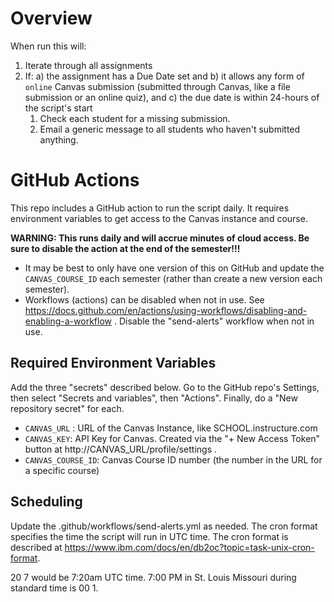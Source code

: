 
# Overview

When run this will:

1. Iterate through all assignments
2. If: a) the assignment has a Due Date set and b) it allows any form of `online` Canvas submission (submitted through Canvas, like a file submission or an online quiz), and c) the due date is within 24-hours of the script's start
   1. Check each student for a missing submission.
   2. Email a generic message to all students who haven't submitted anything.

# GitHub Actions

This repo includes a GitHub action to run the script daily.  It requires environment variables to get access to the Canvas instance and course.

**WARNING: This runs daily and will accrue minutes of cloud access.  Be sure to disable the action at the end of the semester!!!**  
* It may be best to only have one version of this on GitHub and update the `CANVAS_COURSE_ID` each semester (rather than create a new version each semester).
* Workflows (actions) can be disabled when not in use.  See https://docs.github.com/en/actions/using-workflows/disabling-and-enabling-a-workflow .  Disable the "send-alerts" workflow when not in use.

## Required Environment Variables

Add the three "secrets" described below.  Go to the GitHub repo's Settings, then select "Secrets and variables", then "Actions". Finally, do a "New repository secret" for each.

* `CANVAS_URL` : URL of the Canvas Instance, like SCHOOL.instructure.com
* `CANVAS_KEY`: API Key for Canvas. Created via the "+ New Access Token" button at http://CANVAS_URL/profile/settings .
* `CANVAS_COURSE_ID`: Canvas Course ID number (the number in the URL for a specific course)

## Scheduling

Update the .github/workflows/send-alerts.yml as needed.  The cron format specifies the time the script will run in UTC time.  The cron format is described at https://www.ibm.com/docs/en/db2oc?topic=task-unix-cron-format.  

20 7 would be 7:20am UTC time.  7:00 PM in St. Louis Missouri during standard time is 00 1. 
